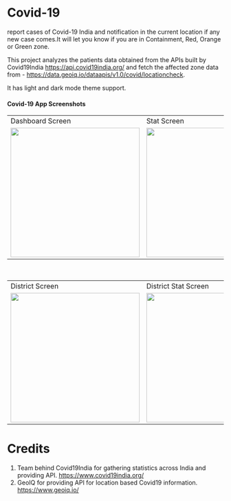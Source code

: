 # Covid-19
report cases of Covid-19 India and notification in the current location if any new case comes.It will let you know if you are in Containment, Red, Orange or Green zone.

This project analyzes the patients data obtained from the APIs built by Covid19India https://api.covid19india.org/ and fetch the affected zone data from - https://data.geoiq.io/dataapis/v1.0/covid/locationcheck.


It has light and dark mode theme support.


#### Covid-19 App Screenshots

<table>
  <tr>
    <td> Dashboard Screen</td>
     <td> Stat Screen</td>
  </tr>
  <tr>
    <td><img src="https://user-images.githubusercontent.com/1740986/83356567-a2c43680-a384-11ea-875f-218f3948a2c4.png" width=300></td>
    <td><img src="https://user-images.githubusercontent.com/1740986/83356727-8aa0e700-a385-11ea-955d-8511dd9d53a1.png" width=300></td>
  </tr>
 </table>
 <br/>
 <table>
  <tr>
    <td> District Screen</td>
     <td> District Stat Screen</td>
  </tr>
  <tr>
    <td><img src="https://user-images.githubusercontent.com/1740986/83356590-b96a8d80-a384-11ea-9687-57aa3d64c66b.png" width=300></td>
    <td><img src="https://user-images.githubusercontent.com/1740986/83356585-b4a5d980-a384-11ea-89c7-7a37b4bcafcc.png" width=300></td>
  </tr>
 </table>


  

# Credits

1. Team behind Covid19India for gathering statistics across India and providing API. https://www.covid19india.org/
2. GeoIQ for providing API for location based Covid19 information. https://www.geoiq.io/
